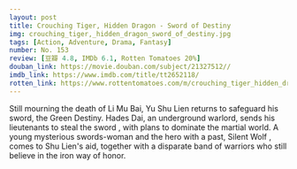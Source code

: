 ```yaml
---
layout: post 
title: Crouching Tiger, Hidden Dragon - Sword of Destiny
img: crouching_tiger,_hidden_dragon_sword_of_destiny.jpg
tags: [Action, Adventure, Drama, Fantasy]
number: No. 153
review: [豆瓣 4.8, IMDb 6.1, Rotten Tomatoes 20%]
douban_link: https://movie.douban.com/subject/21327512//
imdb_link: https://www.imdb.com/title/tt2652118/
rotten_link: https://www.rottentomatoes.com/m/crouching_tiger_hidden_dragon_sword_of_destiny_2016
---
```


Still mourning the death of Li Mu Bai, Yu Shu Lien returns to safeguard his sword, the Green Destiny. Hades Dai, an underground warlord, sends his lieutenants to steal the sword , with plans to dominate the martial world. A young mysterious swords-woman and the hero with a past, Silent Wolf , comes to Shu Lien's aid, together with a disparate band of warriors who still believe in the iron way of honor.